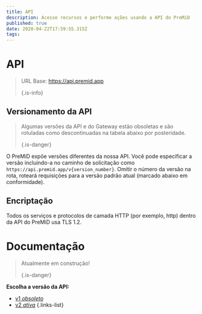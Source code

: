 ```yaml
---
title: API
description: Acesse recursos e performe ações usando a API do PreMiD
published: true
date: 2020-04-22T17:59:55.315Z
tags:
---
```


# API

> URL Base: https://api.premid.app 
> 
> {.is-info}

## Versionamento da API
> Algumas versões da API e do Gateway estão obsoletas e são rotuladas como descontinuadas na tabela abaixo por posteridade. 
> 
> {.is-danger}

O PreMiD expõe versões diferentes da nossa API. Você pode especificar a versão incluindo-a no caminho de solicitação como `https://api.premid.app/v{version_number}`. Omitir o número da versão na rota, roteará requisições para a versão padrão atual (marcado abaixo em conformidade).

## Encriptação

Todos os serviços e protocolos de camada HTTP (por exemplo, http) dentro da API do PreMiD usa TLS 1.2.

# Documentação
> Atualmente em construção! 
> 
> {.is-danger}

**Escolha a versão da API:**
- [v1 *obsoleto*](/dev/api/v1)
- [v2 *ativa*](/dev/api/v2)
{.links-list}